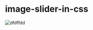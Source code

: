 # image-slider-in-css

![dfdffdd](https://github.com/CodMark/image-slider-in-css/assets/95895380/4ece1eb2-66de-44b1-bd2d-7f3441bb1065)
